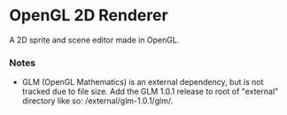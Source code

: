 # OpenGL 2D Renderer

A 2D sprite and scene editor made in OpenGL.

### Notes
- GLM (OpenGL Mathematics) is an external dependency, but is not tracked due to file size. Add the GLM 1.0.1 release to root of "external" directory like so: /external/glm-1.0.1/glm/.
